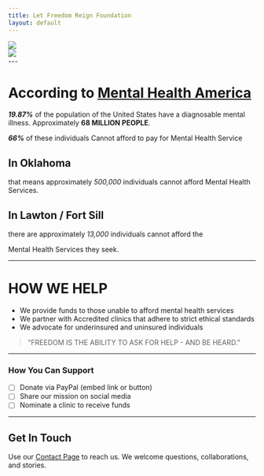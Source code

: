 ```yaml
---
title: Let Freedom Reign Foundation
layout: default
---
```

<div class="hero-container">
  <img id="hero-banner" src="/lfrf-mock/assets/graphics/hero_banner/lfrf-hero_banner-key.png" class="hero-banner" />
</div>

<div class="sub-banner-container">
  <img src="/lfrf-mock/assets/graphics/sub_banner/lfrf-sub_banner.png"  class="sub-banner" />
</div>
---

# **According to [Mental Health America](https://mhanational.org/resources/quick-facts-and-statistics-about-mental-health/)**
 
 ***19.87%*** of the population of the United States have a diagnosable mental illness. Approximately **68 MILLION PEOPLE**.

***66%*** of these individuals Cannot afford to pay for Mental Health Service

## **In Oklahoma**
that means approximately *500,000* individuals cannot afford Mental Health Services.

## **In Lawton / Fort Sill**
there are approximately *13,000* individuals cannot afford the

Mental Health Services they seek.

---

# **HOW WE HELP**

- We provide funds to those unable to afford mental health services
- We partner with Accredited clinics that adhere to strict ethical standards 
- We advocate for underinsured and uninsured individuals  

> "FREEDOM IS THE ABILITY TO ASK FOR HELP - AND BE HEARD."

---

### How You Can Support

- [ ] Donate via PayPal (embed link or button)  
- [ ] Share our mission on social media  
- [ ] Nominate a clinic to receive funds  

---

## Get In Touch

Use our [Contact Page](/lfrf-mock/contact) to reach us. We welcome questions, collaborations, and stories.
